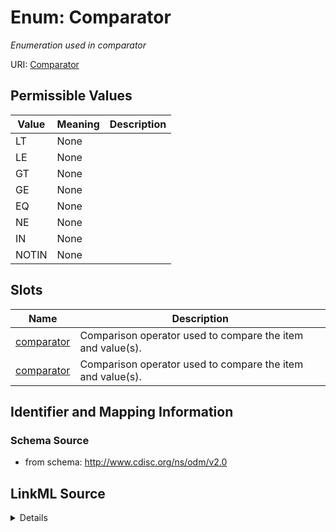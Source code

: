 # Enum: Comparator




_Enumeration used in comparator_



URI: [Comparator](Comparator)

## Permissible Values

| Value | Meaning | Description |
| --- | --- | --- |
| LT | None |  |
| LE | None |  |
| GT | None |  |
| GE | None |  |
| EQ | None |  |
| NE | None |  |
| IN | None |  |
| NOTIN | None |  |




## Slots

| Name | Description |
| ---  | --- |
| [comparator](comparator.md) | Comparison operator used to compare the item and value(s). |
| [comparator](comparator.md) | Comparison operator used to compare the item and value(s). |






## Identifier and Mapping Information







### Schema Source


* from schema: http://www.cdisc.org/ns/odm/v2.0




## LinkML Source

<details>
```yaml
name: Comparator
description: Enumeration used in comparator
from_schema: http://www.cdisc.org/ns/odm/v2.0
rank: 1000
permissible_values:
  LT:
    text: LT
    is_a: Comparator
  LE:
    text: LE
    is_a: Comparator
  GT:
    text: GT
    is_a: Comparator
  GE:
    text: GE
    is_a: Comparator
  EQ:
    text: EQ
    is_a: Comparator
  NE:
    text: NE
    is_a: Comparator
  IN:
    text: IN
    is_a: Comparator
  NOTIN:
    text: NOTIN
    is_a: Comparator

```
</details>
